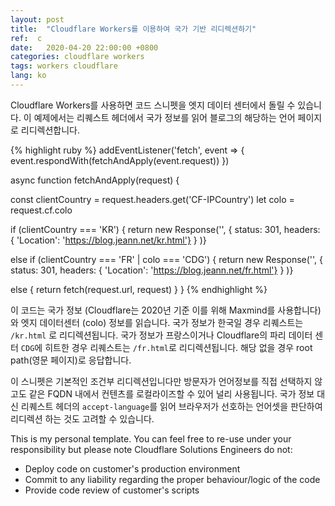 ```yaml
---
layout: post
title:  "Cloudflare Workers를 이용하여 국가 기반 리디렉션하기"
ref:  c
date:   2020-04-20 22:00:00 +0800
categories: cloudflare workers
tags: workers cloudflare
lang: ko
---
```


Cloudflare Workers를 사용하면 코드 스니펫을 엣지 데이터 센터에서 돌릴 수 있습니다. 이 예제에서는 리퀘스트 헤더에서 국가 정보를 읽어 블로그의 해당하는 언어 페이지로 리디렉션합니다.

{% highlight ruby %}
addEventListener('fetch', event => {
  event.respondWith(fetchAndApply(event.request))
})

async function fetchAndApply(request) {

  const clientCountry = request.headers.get('CF-IPCountry')
  let colo = request.cf.colo

  if (clientCountry === 'KR') {
    return new Response('', {
        status: 301,
        headers: { 'Location': 'https://blog.jeann.net/kr.html'}
      }
    )}

  else if (clientCountry === 'FR' | colo === 'CDG') { 
       return new Response('', {
        status: 301,
        headers: { 'Location': 'https://blog.jeann.net/fr.html'}
      }
    )}

  else {
      return fetch(request.url, request)
  }
}
{% endhighlight %}

이 코드는 국가 정보 (Cloudflare는 2020년 기준 이를 위해 Maxmind를 사용합니다) 와 엣지 데이터센터 (colo) 정보를 읽습니다. 국가 정보가 한국일 경우 리퀘스트는 `/kr.html` 로 리디렉션됩니다. 국가 정보가 프랑스이거나 Cloudflare의 파리 데이터 센터 `CDG`에 히트한 경우 리퀘스트는 `/fr.html`로 리디렉션됩니다. 해당 없을 경우 root path(영문 페이지)로 응답합니다.

이 스니펫은 기본적인 조건부 리디렉션입니다만 방문자가 언어정보를 직접 선택하지 않고도 같은 FQDN 내에서 컨텐츠를 로컬라이즈할 수 있어 널리 사용됩니다. 국가 정보 대신 리퀘스트 헤더의 `accept-language`를 읽어 브라우저가 선호하는 언어셋을 판단하여 리디렉션 하는 것도 고려할 수 있습니다.

This is my personal template. You can feel free to re-use under your responsibility but please note Cloudflare Solutions Engineers do not:

- Deploy code on customer's production environment
- Commit to any liability regarding the proper behaviour/logic of the code
- Provide code review of customer's scripts
